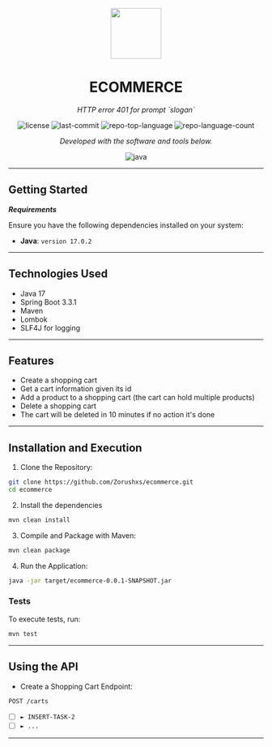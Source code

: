 <p align="center">
  <img src="https://cdn-icons-png.flaticon.com/512/6295/6295417.png" width="100" />
</p>
<p align="center">
    <h1 align="center">ECOMMERCE</h1>
</p>
<p align="center">
    <em>HTTP error 401 for prompt `slogan`</em>
</p>
<p align="center">
	<img src="https://img.shields.io/github/license/Zorushxs/ecommerce?style=flat&color=0080ff" alt="license">
	<img src="https://img.shields.io/github/last-commit/Zorushxs/ecommerce?style=flat&logo=git&logoColor=white&color=0080ff" alt="last-commit">
	<img src="https://img.shields.io/github/languages/top/Zorushxs/ecommerce?style=flat&color=0080ff" alt="repo-top-language">
	<img src="https://img.shields.io/github/languages/count/Zorushxs/ecommerce?style=flat&color=0080ff" alt="repo-language-count">
<p>
<p align="center">
		<em>Developed with the software and tools below.</em>
</p>
<p align="center">
	<img src="https://img.shields.io/badge/java-%23ED8B00.svg?style=flat&logo=openjdk&logoColor=white" alt="java">
</p>
<hr>

##  Getting Started

***Requirements***

Ensure you have the following dependencies installed on your system:

* **Java**: `version 17.0.2`

---

##  Technologies Used

- Java 17
- Spring Boot 3.3.1
- Maven
- Lombok
- SLF4J for logging

---

##  Features

- Create a shopping cart
- Get a cart information given its id
- Add a product to a shopping cart (the cart can hold multiple products)
- Delete a shopping cart
- The cart will be deleted in 10 minutes if no action it's done

---

##  Installation and Execution

1. Clone the Repository:

```sh
git clone https://github.com/Zorushxs/ecommerce.git
cd ecommerce

```
2. Install the dependencies
```sh
mvn clean install
```

3. Compile and Package with Maven:

```sh
mvn clean package
```

4. Run the Application:

```sh
java -jar target/ecommerce-0.0.1-SNAPSHOT.jar
```


###  Tests

To execute tests, run:

```sh
mvn test
```

---

##  Using the API

- Create a Shopping Cart
  Endpoint:
```sh
POST /carts
```
- [ ] `► INSERT-TASK-2`
- [ ] `► ...`

---

